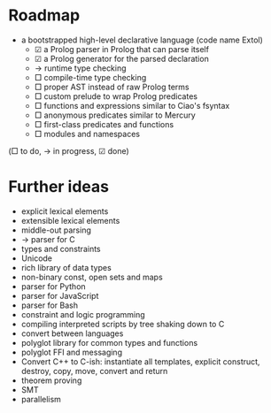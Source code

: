 # Roadmap

- a bootstrapped high-level declarative language (code name Extol)
  - ☑ a Prolog parser in Prolog that can parse itself
  - ☑ a Prolog generator for the parsed declaration
  - → runtime type checking
  - □ compile-time type checking
  - □ proper AST instead of raw Prolog terms
  - □ custom prelude to wrap Prolog predicates
  - □ functions and expressions similar to Ciao's fsyntax
  - □ anonymous predicates similar to Mercury
  - □ first-class predicates and functions
  - □ modules and namespaces

(□ to do, → in progress, ☑ done)

# Further ideas

- explicit lexical elements
- extensible lexical elements
- middle-out parsing
- → parser for C
- types and constraints
- Unicode
- rich library of data types
- non-binary const, open sets and maps
- parser for Python
- parser for JavaScript
- parser for Bash
- constraint and logic programming
- compiling interpreted scripts by tree shaking down to C
- convert between languages
- polyglot library for common types and functions
- polyglot FFI and messaging
- Convert C++ to C-ish: instantiate all templates, explicit construct, destroy, copy, move, convert and return
- theorem proving
- SMT
- parallelism